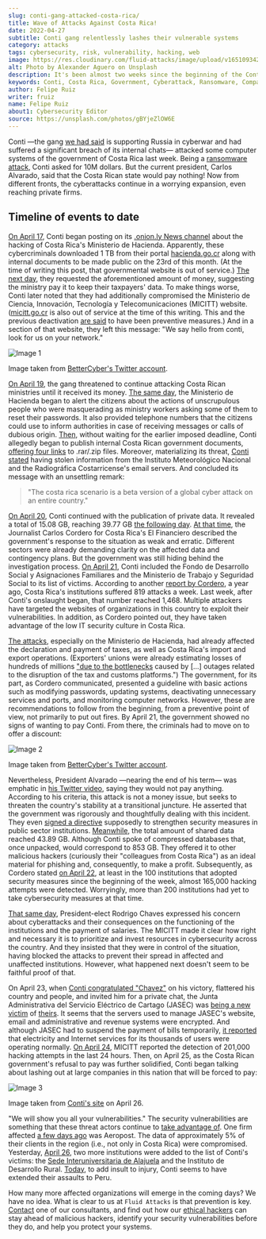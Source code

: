 ```yaml
---
slug: conti-gang-attacked-costa-rica/
title: Wave of Attacks Against Costa Rica!
date: 2022-04-27
subtitle: Conti gang relentlessly lashes their vulnerable systems
category: attacks
tags: cybersecurity, risk, vulnerability, hacking, web
image: https://res.cloudinary.com/fluid-attacks/image/upload/v1651093427/blog/conti-gang-attacked-costa-rica/cover_conti_costa_rica.webp
alt: Photo by Alexander Aguero on Unsplash
description: It's been almost two weeks since the beginning of the Conti gang's new wave of cyberattacks against Costa Rican organizations. Find out here what has happened.
keywords: Conti, Costa Rica, Government, Cyberattack, Ransomware, Companies, Ethical Hacking, Pentesting
author: Felipe Ruiz
writer: fruiz
name: Felipe Ruiz
about1: Cybersecurity Editor
source: https://unsplash.com/photos/gBYjeZlOW6E
---
```


Conti
—the gang [we had said](../timeline-new-cyberwar/)
is supporting Russia in cyberwar
and had suffered a significant breach of its internal chats—
attacked some computer systems of the government of Costa Rica
last week.
Being a [ransomware attack](../ransomware/),
Conti asked for 10M dollars.
But the current president,
Carlos Alvarado,
said that the Costa Rican state would pay nothing!
Now from different fronts,
the cyberattacks continue in a worrying expansion,
even reaching private firms.

## Timeline of events to date

[On April 17](https://twitter.com/_bettercyber_/status/1515792916140204041/photo/1),
Conti began posting on its [.onion.ly News channel](https://continewsnv5otx5kaoje7krkto2qbu3gtqef22mnr7eaxw3y6ncz3ad.onion.ly/)
about the hacking of Costa Rica's Ministerio de Hacienda.
Apparently,
these cybercriminals downloaded 1 TB
from their portal [hacienda.go.cr](https://www.hacienda.go.cr/)
along with internal documents
to be made public on the 23rd of this month.
(At the time of writing this post,
that governmental website is out of service.)
[The next day](https://twitter.com/_bettercyber_/status/1516111101703958538/photo/1),
they requested the aforementioned amount of money,
suggesting the ministry pay it
to keep their taxpayers' data.
To make things worse,
Conti later noted that
they had additionally compromised the Ministerio de Ciencia,
Innovación, Tecnología y Telecomunicaciones (MICITT) website.
([micitt.go.cr](https://www.micitt.go.cr/)
is also out of service
at the time of this writing.
This and the previous deactivation [are said](https://www.elfinancierocr.com/tecnologia/mas-instituciones-bajo-ataque-de-conti-que-aumenta/DDMQK5ZXKFHBXDGFB3MTX3GYR4/story/)
to have been preventive measures.)
And in a section of that website,
they left this message:
"We say hello from conti,
look for us on your network."

<div class="imgblock">

![Image 1](https://res.cloudinary.com/fluid-attacks/image/upload/v1651104275/blog/conti-gang-attacked-costa-rica/image1_conti_bettercyber.webp)

<div class="title">

Image taken from [BetterCyber's Twitter account](https://twitter.com/_bettercyber_/status/1515792916140204041/photo/1).

</div>

</div>

[On April 19](https://twitter.com/_bettercyber_/status/1516344303525765124/photo/1),
the gang threatened to continue attacking Costa Rican ministries
until it received its money.
[The same day](https://twitter.com/HaciendaCR/status/1516401226862284803/photo/1),
the Ministerio de Hacienda began to alert the citizens
about the actions of unscrupulous people
who were masquerading as ministry workers
asking some of them to reset their passwords.
It also provided telephone numbers
that the citizens could use to inform authorities
in case of receiving messages or calls of dubious origin.
[Then](https://twitter.com/_bettercyber_/status/1516486086444396545/photo/1),
without waiting for the earlier imposed deadline,
Conti allegedly began to publish
internal Costa Rican government documents,
[offering four links](https://twitter.com/_bettercyber_/status/1516568617269219339/photo/1)
to .rar/.zip files.
Moreover,
materializing its threat,
[Conti stated](https://twitter.com/_bettercyber_/status/1516569937418113025/photo/1)
having stolen information
from the Instituto Meteorológico Nacional
and the Radiográfica Costarricense's email servers.
And concluded its message
with an unsettling remark:

> "The costa rica scenario is a beta version
> of a global cyber attack on an entire country."

[On April 20](https://twitter.com/_bettercyber_/status/1516934122878517248/photo/1),
Conti continued with the publication of private data.
It revealed a total of 15.08 GB,
reaching 39.77 GB [the following day](https://twitter.com/_bettercyber_/status/1517097783446192130/photo/1).
[At that time](https://www.elfinancierocr.com/tecnologia/mas-instituciones-bajo-ataque-de-conti-que-aumenta/DDMQK5ZXKFHBXDGFB3MTX3GYR4/story/),
the Journalist Carlos Cordero
for Costa Rica's El Financiero
described the government's response to the situation
as weak and erratic.
Different sectors were already demanding clarity
on the affected data and contingency plans.
But the government was still hiding
behind the investigation process.
[On April 21](https://twitter.com/_bettercyber_/status/1517130809660121092/photo/1),
Conti included the Fondo de Desarrollo Social y Asignaciones Familiares
and the Ministerio de Trabajo y Seguridad Social
to its list of victims.
According to another [report by Cordero](https://www.elfinancierocr.com/tecnologia/ataques-ciberneticos-aumentaron-contra-empresas-e/3UKWNFT67RABXOS6MLXBUDEGM4/story/),
a year ago,
Costa Rica's institutions suffered 819 attacks a week.
Last week,
after Conti's onslaught began,
that number reached 1,468.
Multiple attackers have targeted the websites of organizations
in this country
to exploit their vulnerabilities.
In addition,
as Cordero pointed out,
they have taken advantage of the low IT security culture
in Costa Rica.

<cta-banner
  buttontxt="Read more"
  link="/solutions/attack-simulation/"
  title="Get started with Fluid Attacks' BAS solution right now"
/>

[The attacks](https://www.elfinancierocr.com/tecnologia/gobierno-emite-directriz-para-enfrentar-a-hackers/LQL2IWCVF5EMDAN7U3MO5D4TDM/story/),
especially on the Ministerio de Hacienda,
had already affected the declaration and payment of taxes,
as well as Costa Rica's import and export operations.
(Exporters' unions were already estimating losses
of hundreds of millions
["due to the bottlenecks](https://therecord.media/conti-ransomware-attack-was-aimed-at-destabilizing-government-transition-costa-rican-president-says/)
caused by \[...\] outages
related to the disruption of the tax and customs platforms.")
The government,
for its part,
as Cordero communicated,
presented a guideline with basic actions
such as modifying passwords,
updating systems,
deactivating unnecessary services and ports,
and monitoring computer networks.
However,
these are recommendations to follow from the beginning,
from a preventive point of view,
not primarily to put out fires.
By April 21,
the government showed no signs of wanting to pay Conti.
From there,
the criminals had to move on to offer a discount:

<div class="imgblock">

![Image 2](https://res.cloudinary.com/fluid-attacks/image/upload/v1651104275/blog/conti-gang-attacked-costa-rica/image2_conti_bettercyber.webp)

<div class="title">

Image taken from [BetterCyber's Twitter account](https://twitter.com/_bettercyber_/status/1517155508704010240/photo/1).

</div>

</div>

Nevertheless,
President Alvarado
—nearing the end of his term—
was emphatic in [his Twitter video](https://twitter.com/CarlosAlvQ/status/1517212653520891905?cxt=HHwWgsC53dW3nI4qAAAA),
saying they would not pay anything.
According to his criteria,
this attack is not a money issue,
but seeks to threaten the country's stability
at a transitional juncture.
He asserted that
the government was rigorously and thoughtfully dealing
with this incident.
They even [signed a directive](https://www.presidencia.go.cr/comunicados/2022/04/gobierno-firma-directriz-que-fortalece-las-medidas-de-ciberseguridad-del-sector-publico/)
supposedly to strengthen security measures
in public sector institutions.
[Meanwhile](https://twitter.com/_bettercyber_/status/1517207258563813376/photo/1),
the total amount of shared data reached 43.89 GB.
Although Conti spoke of compressed databases
that, once unpacked, would correspond to 853 GB.
They offered it to other malicious hackers
(curiously their "colleagues from Costa Rica")
as an ideal material for phishing and,
consequently,
to make a profit.
Subsequently,
as Cordero stated [on April 22](https://www.elfinancierocr.com/tecnologia/casi-165000-intentos-de-hackeo-y-de-software/WGOXXWPPIVFPFACDBNI7ZCZ3V4/story/),
at least in the 100 institutions
that adopted security measures since the beginning of the week,
almost 165,000 hacking attempts were detected.
Worryingly,
more than 200 institutions had yet to take cybersecurity measures
at that time.

[That same day](https://www.elfinancierocr.com/tecnologia/casi-165000-intentos-de-hackeo-y-de-software/WGOXXWPPIVFPFACDBNI7ZCZ3V4/story/),
President-elect Rodrigo Chaves expressed his concern
about cyberattacks and their consequences
on the functioning of the institutions
and the payment of salaries.
The MICITT made it clear
how right and necessary it is to prioritize
and invest resources in
cybersecurity across the country.
And they insisted that
they were in control of the situation,
having blocked the attacks
to prevent their spread in affected and unaffected institutions.
However,
what happened next doesn't seem to be faithful proof of that.

On April 23,
when [Conti congratulated "Chavez"](https://twitter.com/_bettercyber_/status/1517865344429441024/photo/1)
on his victory,
flattered his country and people,
and invited him for a private chat,
the Junta Administrativa del Servicio Eléctrico de Cartago (JASEC)
was [being a new victim](https://therecord.media/conti-ransomware-cripples-systems-of-electricity-manager-in-costa-rican-town/)
of [theirs](https://twitter.com/_bettercyber_/status/1518155247788740608/photo/1).
It seems that the servers used to manage JASEC's website,
email and administrative and revenue systems were encrypted.
And although JASEC had to suspend the payment of bills temporarily,
[it reported](https://www.facebook.com/photo/?fbid=358984659594201&set=a.256898136469521)
that electricity and Internet services
for its thousands of users
were operating normally.
[On April 24](https://www.elfinancierocr.com/tecnologia/detectan-otros-201000-intentos-de-hackeo-en-153/VTP447KOJZEGRBGMXOHZMVEDAI/story/),
MICITT reported the detection of 201,000 hacking attempts
in the last 24 hours.
Then,
on April 25,
as the Costa Rican government's refusal to pay was further solidified,
Conti began talking about lashing out at large companies in this nation
that will be forced to pay:

<div class="imgblock">

![Image 3](https://res.cloudinary.com/fluid-attacks/image/upload/v1651104275/blog/conti-gang-attacked-costa-rica/image3_conti_costa_rica.webp)

<div class="title">

Image taken from [Conti's site](https://continewsnv5otx5kaoje7krkto2qbu3gtqef22mnr7eaxw3y6ncz3ad.onion.ly/)
on April 26.

</div>

</div>

"We will show you all your vulnerabilities."
The security vulnerabilities are something
that these threat actors continue
to [take advantage of](https://www.elfinancierocr.com/tecnologia/que-hackeo-conti-en-jasec-la-nueva-entidad-en/NPT74BALHVB7TDPRUIPFRB772Q/story/).
One firm affected [a few days ago](https://www.elfinancierocr.com/tecnologia/carlos-herrera-ceo-de-aeropost-ataque-expuso-datos/EXXFKHDNWVGAZAATW73ZGRBVMM/story/)
was Aeropost.
The data of approximately 5% of their clients
in the region (i.e., not only in Costa Rica)
were compromised.
Yesterday,
[April 26](https://www.elfinancierocr.com/tecnologia/conti-ataca-dos-instituciones-mas-inder-y-la-sede/FEND6DV4OVAETJ4X3RBMFO3L5Q/story/),
two more institutions were added to the list of Conti's victims:
the [Sede Interuniversitaria de Alajuela](https://twitter.com/_bettercyber_/status/1518998432651878400?cxt=HHwWgIC5idnByJQqAAAA)
and the Instituto de Desarrollo Rural.
[Today](https://twitter.com/_bettercyber_/status/1519303501456855040/photo/1),
to add insult to injury,
Conti seems to have extended their assaults to Peru.

How many more affected organizations
will emerge in the coming days?
We have no idea.
What is clear to us
at `Fluid Attacks`
is that prevention is key.
[Contact](../../contact-us/)
one of our consultants,
and find out how our [ethical hackers](../../solutions/ethical-hacking/)
can stay ahead of malicious hackers,
identify your security vulnerabilities before they do,
and help you protect your systems.
